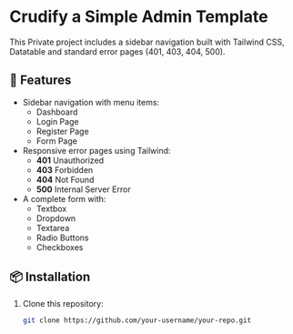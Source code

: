 # Crudify a Simple Admin Template

This Private project includes a sidebar navigation built with Tailwind CSS, Datatable and standard error pages (401, 403, 404, 500).

## 🚀 Features
- Sidebar navigation with menu items:
  - Dashboard
  - Login Page
  - Register Page
  - Form Page
- Responsive error pages using Tailwind:
  - **401** Unauthorized
  - **403** Forbidden
  - **404** Not Found
  - **500** Internal Server Error
- A complete form with:
  - Textbox
  - Dropdown
  - Textarea
  - Radio Buttons
  - Checkboxes

## 📦 Installation
1. Clone this repository:
   ```sh
   git clone https://github.com/your-username/your-repo.git
